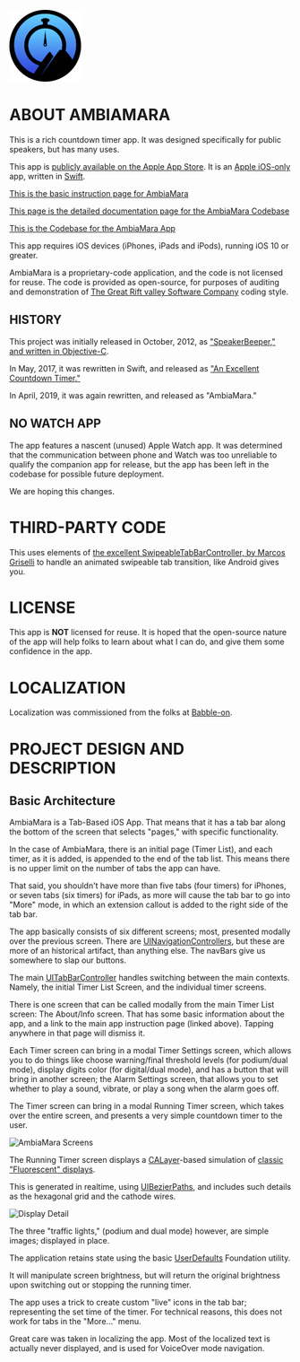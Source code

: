 ![AmbiaMara Icon](icon.png)

ABOUT AMBIAMARA
=
This is a rich countdown timer app. It was designed specifically for public speakers, but has many uses.

This app is [publicly available on the Apple App Store](https://itunes.apple.com/us/app/ambiamara/id1448933389). It is an [Apple iOS-only](https://www.apple.com/ios) app, written in [Swift](https://www.apple.com/swift/).

[This is the basic instruction page for AmbiaMara](https://riftvalleysoftware.com/work/ios-apps/ambiamara/)

[This page is the detailed documentation page for the AmbiaMara Codebase](https://open-source-docs.riftvalleysoftware.com/docs/AmbiaMara/index.html)

[This is the Codebase for the AmbiaMara App](https://github.com/RiftValleySoftware/ambiamara)

This app requires iOS devices (iPhones, iPads and iPods), running iOS 10 or greater.

AmbiaMara is a proprietary-code application, and the code is not licensed for reuse. The code is provided as open-source, for purposes of auditing and demonstration of [The Great Rift valley Software Company](https://riftvalleysoftware.com) coding style.

HISTORY
-
This project was initially released in October, 2012, as ["SpeakerBeeper," and written in Objective-C](https://github.com/LittleGreenViper/speakerbeeper.git).

In May, 2017, it was rewritten in Swift, and released as ["An Excellent Countdown Timer."](https://github.com/LittleGreenViper/x-timer)

In April, 2019, it was again rewritten, and released as "AmbiaMara."

NO WATCH APP
-
The app features a nascent (unused) Apple Watch app. It was determined that the communication between phone and Watch was too unreliable to qualify the companion app for release, but the app has been left in the codebase for possible future deployment.

We are hoping this changes.

THIRD-PARTY CODE
=
This uses elements of [the excellent SwipeableTabBarController, by Marcos Griselli](https://github.com/marcosgriselli/SwipeableTabBarController) to handle an animated swipeable tab transition, like Android gives you.

LICENSE
=
This app is **NOT** licensed for reuse. It is hoped that the open-source nature of the app will help folks to learn about what I can do, and give them some confidence in the app.

LOCALIZATION
=
Localization was commissioned from the folks at [Babble-on](https://www.ibabbleon.com).

PROJECT DESIGN AND DESCRIPTION
=
Basic Architecture
-
AmbiaMara is a Tab-Based iOS App. That means that it has a tab bar along the bottom of the screen that selects "pages," with specific functionality.

In the case of AmbiaMara, there is an initial page (Timer List), and each timer, as it is added, is appended to the end of the tab list. This means there is no upper limit on the number of tabs the app can have.

That said, you shouldn't have more than five tabs (four timers) for iPhones, or seven tabs (six timers) for iPads, as more will cause the tab bar to go into "More" mode, in which an extension callout is added to the right side of the tab bar.

The app basically consists of six different screens; most, presented modally over the previous screen. There are [UINavigationControllers](https://developer.apple.com/documentation/uikit/uinavigationcontroller), but these are more of an historical artifact, than anything else. The navBars give us somewhere to slap our buttons.

The main [UITabBarController](https://developer.apple.com/documentation/uikit/uitabbarcontroller) handles switching between the main contexts. Namely, the initial Timer List Screen, and the individual timer screens.

There is one screen that can be called modally from the main Timer List screen: The About/Info screen. That has some basic information about the app, and a link to the main app instruction page (linked above). Tapping anywhere in that page will dismiss it.

Each Timer screen can bring in a modal Timer Settings screen, which allows you to do things like choose warning/final threshold levels (for podium/dual mode), display digits color (for digital/dual mode), and has a button that will bring in another screen; the Alarm Settings screen, that allows you to set whether to play a sound, vibrate, or play a song when the alarm goes off.

The Timer screen can bring in a modal Running Timer screen, which takes over the entire screen, and presents a very simple countdown timer to the user.

![AmbiaMara Screens](https://riftvalleysoftware.com/AmbiaMara-Docs/img/AmbiaMaraScreens.png)

The Running Timer screen displays a [CALayer](https://developer.apple.com/documentation/quartzcore/calayer)-based simulation of [classic "Fluorescent" displays](https://en.wikipedia.org/wiki/Vacuum_fluorescent_display).

This is generated in realtime, using [UIBezierPaths](https://developer.apple.com/documentation/uikit/uibezierpath), and includes such details as the hexagonal grid and the cathode wires.

![Display Detail](https://riftvalleysoftware.com/AmbiaMara-Docs/img/DisplayDetail.png)

The three "traffic lights," (podium and dual mode) however, are simple images; displayed in place.

The application retains state using the basic [UserDefaults](https://developer.apple.com/documentation/foundation/userdefaults) Foundation utility.

It will manipulate screen brightness, but will return the original brightness upon switching out or stopping the running timer.

The app uses a trick to create custom "live" icons in the tab bar; representing the set time of the timer. For technical reasons, this does not work for tabs in the "More..." menu.

Great care was taken in localizing the app. Most of the localized text is actually never displayed, and is used for VoiceOver mode navigation.
